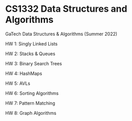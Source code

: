 # CS1332 Data Structures and Algorithms
GaTech Data Structures & Algorithms (Summer 2022)

HW 1: Singly Linked Lists

HW 2: Stacks & Queues

HW 3: Binary Search Trees

HW 4: HashMaps

HW 5: AVLs

HW 6: Sorting Algorithms

HW 7: Pattern Matching 

HW 8: Graph Algorithms
